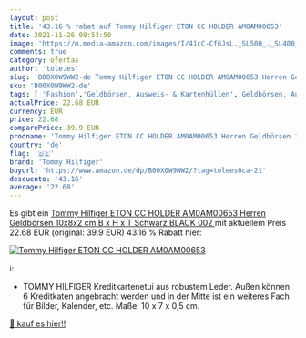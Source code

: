 ```yaml
---
layout: post
title: '43.16 % rabat auf Tommy Hilfiger ETON CC HOLDER AM0AM00653'
date: 2021-11-26 09:53:50
image: 'https://m.media-amazon.com/images/I/41cC-Cf6JsL._SL500_._SL400_.jpg'
comments: true
category: ofertas
author: 'tole.es'
slug: 'B00X0W9WW2-de Tommy Hilfiger ETON CC HOLDER AM0AM00653 Herren Geldbörsen...'
sku: 'B00X0W9WW2-de'
tags: [ 'Fashion','Geldbörsen, Ausweis- & Kartenhüllen','Geldbörsen, Ausweis- & Kartenhüllen für Herren','Herren-Geldbörsen','Koffer, Rucksäcke & Taschen','Regular Stores','Specialty Stores','tommy hilfiger', ]
actualPrice: 22.68 EUR
currency: EUR
price: 22.68
comparePrice: 39.9 EUR
prodname: 'Tommy Hilfiger ETON CC HOLDER AM0AM00653 Herren Geldbörsen 10x8x2 cm  B x H x T   Schwarz  BLACK 002 '
country: 'de'
flag: '🇩🇪'
brand: 'Tommy Hilfiger'
buyurl: 'https://www.amazon.de/dp/B00X0W9WW2/?tag=tolees0ca-21'
descuento: '43.16'
average: '22.68'
---
```


Es gibt ein [Tommy Hilfiger ETON CC HOLDER AM0AM00653 Herren Geldbörsen 10x8x2 cm  B x H x T   Schwarz  BLACK 002 ](https://www.amazon.de/dp/B00X0W9WW2/?tag=tolees0ca-21) mit aktuellem Preis 22.68 EUR (original: 39.9 EUR) 43.16 % Rabatt hier:

[![Tommy Hilfiger ETON CC HOLDER AM0AM00653](https://m.media-amazon.com/images/I/41cC-Cf6JsL._SL500_._SL400_.jpg)](https://www.amazon.de/dp/B00X0W9WW2/?tag=tolees0ca-21)

ℹ️:

- TOMMY HILFIGER Kreditkartenetui aus robustem Leder. Außen können 6 Kreditkaten angebracht werden und in der Mitte ist ein weiteres Fach für Bilder, Kalender, etc. Maße: 10 x 7 x 0,5 cm.

[🛒 kauf es hier!!](https://www.amazon.de/dp/B00X0W9WW2/?tag=tolees0ca-21)
